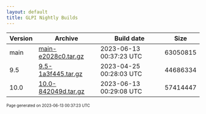 ```yaml
---
layout: default
title: GLPI Nightly Builds
---
```


Version|Archive|Build date|Size
---|---|---|---
main|[main-e2028c0.tar.gz](main-e2028c0.tar.gz)|2023-06-13 00:37:23 UTC|63050815
9.5|[9.5-1a3f445.tar.gz](9.5-1a3f445.tar.gz)|2023-04-25 00:28:03 UTC|44686334
10.0|[10.0-842049d.tar.gz](10.0-842049d.tar.gz)|2023-06-13 00:29:08 UTC|57414447

<font size="1">Page generated on 2023-06-13 00:37:23 UTC</font>

